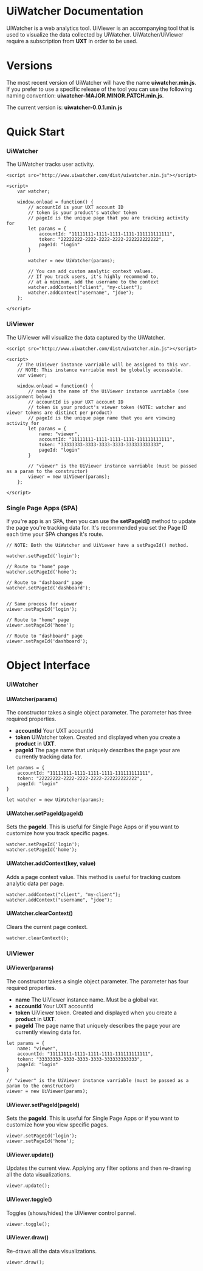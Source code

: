 # UiWatcher Documentation

UiWatcher is a web analytics tool. UiViewer is an accompanying tool that is used to visualize the data collected by UiWatcher. UiWatcher/UiViewer require a subscription from **UXT** in order to be used.

# Versions

The most recent version of UiWatcher will have the name **uiwatcher.min.js**. If you prefer to use a specific release of the tool you can use the following naming convention: **uiwatcher-MAJOR.MINOR.PATCH.min.js**.
  
The current version is: **uiwatcher-0.0.1.min.js**

# Quick Start

### UiWatcher
The UiWatcher tracks user activity.
```
<script src="http://www.uiwatcher.com/dist/uiwatcher.min.js"></script>

<script>
    var watcher;

    window.onload = function() {
        // accountId is your UXT account ID
        // token is your product's watcher token
        // pageId is the unique page that you are tracking activity for
        let params = {
            accountId: "11111111-1111-1111-1111-111111111111",
            token: "22222222-2222-2222-2222-222222222222",
            pageId: "login"
        }

        watcher = new UiWatcher(params);

        // You can add custom analytic context values.
        // If you track users, it's highly recommend to,
        // at a minimum, add the username to the context
        watcher.addContext("client", "my-client");
        watcher.addContext("username", "jdoe");
    };

</script>
```

### UiViewer
The UiViewer will visualize the data captured by the UiWatcher.
```
<script src="http://www.uiwatcher.com/dist/uiwatcher.min.js"></script>

<script>
    // The UiViewer instance varriable will be assigned to this var.
    // NOTE: This instance varriable must be globally accessable.
    var viewer;

    window.onload = function() {
        // name is the name of the UiViewer instance varriable (see assignment below)
        // accountId is your UXT account ID
        // token is your product's viewer token (NOTE: watcher and viewer tokens are distinct per product)
        // pageId is the unique page name that you are viewing activity for
        let params = {
            name: "viewer",
            accountId: "11111111-1111-1111-1111-111111111111",
            token: "33333333-3333-3333-3333-333333333333",
            pageId: "login"
        }

        // "viewer" is the UiViewer instance varriable (must be passed as a param to the constructor)
        viewer = new UiViewer(params);
    };

</script>
```

### Single Page Apps (SPA)

If you're app is an SPA, then you can use the **setPageId()** method to update the page you're tracking data for. It's recommended you set the Page ID each time your SPA changes it's route.

```
// NOTE: Both the UiWatcher and UiViewer have a setPageId() method.

watcher.setPageId('login');

// Route to "home" page
watcher.setPageId('home');

// Route to "dashboard" page
watcher.setPageId('dashboard');


// Same process for viewer
viewer.setPageId('login');

// Route to "home" page
viewer.setPageId('home');

// Route to "dashboard" page
viewer.setPageId('dashboard');

```

# Object Interface

### UiWatcher

#### UiWatcher(params)
The constructor takes a single object parameter. The parameter has three required properties.

* **accountId** Your UXT accountId
* **token** UiWatcher token. Created and displayed when you create a **product** in **UXT**.
* **pageId** The page name that uniquely describes the page your are currently tracking data for.

```
let params = {
    accountId: "11111111-1111-1111-1111-111111111111",
    token: "22222222-2222-2222-2222-222222222222",
    pageId: "login"
}

let watcher = new UiWatcher(params);
```

#### UiWatcher.setPageId(pageId)
Sets the **pageId**. This is useful for Single Page Apps or if you want to customize how you track specific pages.

```
watcher.setPageId('login');
watcher.setPageId('home');
```

#### UiWatcher.addContext(key, value)
Adds a page context value. This method is useful for tracking custom analytic data per page.

```
watcher.addContext("client", "my-client");
watcher.addContext("username", "jdoe");
```

#### UiWatcher.clearContext()
Clears the current page context.
```
watcher.clearContext();
```

### UiViewer

#### UiViewer(params)
The constructor takes a single object parameter. The parameter has four required properties.

* **name** The UiViewer instance name. Must be a global var.
* **accountId** Your UXT accountId
* **token** UiViewer token. Created and displayed when you create a **product** in **UXT**.
* **pageId** The page name that uniquely describes the page your are currently viewing data for.

```
let params = {
    name: "viewer",
    accountId: "11111111-1111-1111-1111-111111111111",
    token: "33333333-3333-3333-3333-333333333333",
    pageId: "login"
}

// "viewer" is the UiViewer instance varriable (must be passed as a param to the constructor)
viewer = new UiViewer(params);
```

#### UiViewer.setPageId(pageId)
Sets the **pageId**. This is useful for Single Page Apps or if you want to customize how you view specific pages.

```
viewer.setPageId('login');
viewer.setPageId('home');
```

#### UiViewer.update()
Updates the current view. Applying any filter options and then re-drawing all the data visualizations.

```
viewer.update();
```

#### UiViewer.toggle()
Toggles (shows/hides) the UiViewer control pannel.

```
viewer.toggle();
```

#### UiViewer.draw()
Re-draws all the data visualizations.

```
viewer.draw();
```
